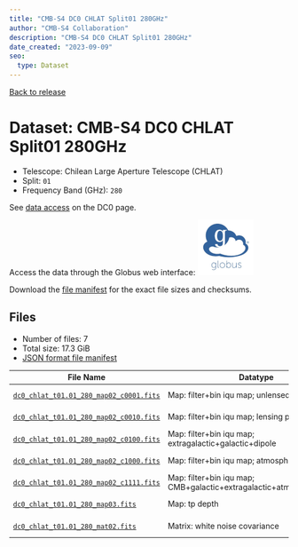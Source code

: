 ```yaml
---
title: "CMB-S4 DC0 CHLAT Split01 280GHz"
author: "CMB-S4 Collaboration"
description: "CMB-S4 DC0 CHLAT Split01 280GHz"
date_created: "2023-09-09"
seo:
  type: Dataset
---
```


[Back to release](./dc0.html#datasets)

# Dataset: CMB-S4 DC0 CHLAT Split01 280GHz

- Telescope: Chilean Large Aperture Telescope (CHLAT) 
- Split: `01`
- Frequency Band (GHz): `280`

See [data access](./dc0.html#data-access) on the DC0 page.

Access the data through the Globus web interface: [![Download via Globus](images/globus-logo.png)](https://app.globus.org/file-manager?origin_id=38f01147-f09e-483d-a552-3866669a846d&origin_path=%2Fdatareleases%2Fdc0%2Fmission%2Fchlat%2Fsplit01%2F280%2F)

Download the [file manifest](https://g-456d30.0ed28.75bc.data.globus.org/datareleases/dc0/mission/chlat/split01/280/manifest.json) for the exact file sizes and checksums.

## Files

- Number of files: 7
- Total size: 17.3 GiB
- [JSON format file manifest](https://g-456d30.0ed28.75bc.data.globus.org/datareleases/dc0/mission/chlat/split01/280/manifest.json)

|                                                                                File Name                                                                                |                               Datatype                               |  Size   |
| ----------------------------------------------------------------------------------------------------------------------------------------------------------------------- | -------------------------------------------------------------------- | ------- |
| [`dc0_chlat_t01.01_280_map02_c0001.fits`](https://g-456d30.0ed28.75bc.data.globus.org/datareleases/dc0/mission/chlat/split01/280/dc0_chlat_t01.01_280_map02_c0001.fits) | Map: filter+bin iqu map; unlensed primary CMB                        | 2.3 GiB |
| [`dc0_chlat_t01.01_280_map02_c0010.fits`](https://g-456d30.0ed28.75bc.data.globus.org/datareleases/dc0/mission/chlat/split01/280/dc0_chlat_t01.01_280_map02_c0010.fits) | Map: filter+bin iqu map; lensing perturbation                        | 2.3 GiB |
| [`dc0_chlat_t01.01_280_map02_c0100.fits`](https://g-456d30.0ed28.75bc.data.globus.org/datareleases/dc0/mission/chlat/split01/280/dc0_chlat_t01.01_280_map02_c0100.fits) | Map: filter+bin iqu map; extragalactic+galactic+dipole               | 2.3 GiB |
| [`dc0_chlat_t01.01_280_map02_c1000.fits`](https://g-456d30.0ed28.75bc.data.globus.org/datareleases/dc0/mission/chlat/split01/280/dc0_chlat_t01.01_280_map02_c1000.fits) | Map: filter+bin iqu map; atmosphere+noise                            | 2.3 GiB |
| [`dc0_chlat_t01.01_280_map02_c1111.fits`](https://g-456d30.0ed28.75bc.data.globus.org/datareleases/dc0/mission/chlat/split01/280/dc0_chlat_t01.01_280_map02_c1111.fits) | Map: filter+bin iqu map; CMB+galactic+extragalactic+atmosphere+noise | 2.3 GiB |
| [`dc0_chlat_t01.01_280_map03.fits`](https://g-456d30.0ed28.75bc.data.globus.org/datareleases/dc0/mission/chlat/split01/280/dc0_chlat_t01.01_280_map03.fits)             | Map: tp depth                                                        | 1.5 GiB |
| [`dc0_chlat_t01.01_280_mat02.fits`](https://g-456d30.0ed28.75bc.data.globus.org/datareleases/dc0/mission/chlat/split01/280/dc0_chlat_t01.01_280_mat02.fits)             | Matrix: white noise covariance                                       | 4.5 GiB |
